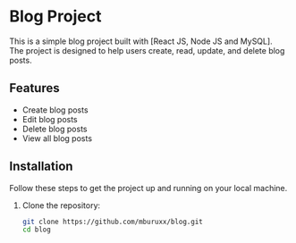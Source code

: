 # Blog Project

This is a simple blog project built with [React JS, Node JS and MySQL]. <br/> The project is designed to help users create, read, update, and delete blog posts.

## Features

- Create blog posts
- Edit blog posts
- Delete blog posts
- View all blog posts

## Installation

Follow these steps to get the project up and running on your local machine.

1. Clone the repository:

   ```bash
   git clone https://github.com/mburuxx/blog.git
   cd blog
